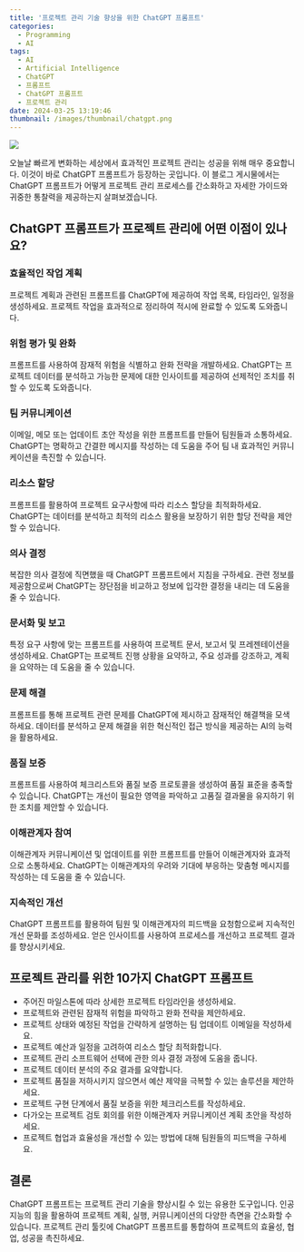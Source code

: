 ```yaml
---
title: '프로젝트 관리 기술 향상을 위한 ChatGPT 프롬프트'
categories:
  - Programming
  - AI
tags:
  - AI
  - Artificial Intelligence
  - ChatGPT
  - 프롬프트
  - ChatGPT 프롬프트
  - 프로젝트 관리
date: 2024-03-25 13:19:46
thumbnail: /images/thumbnail/chatgpt.png
---
```


![](/images/header/chatgpt-23.png)

오늘날 빠르게 변화하는 세상에서 효과적인 프로젝트 관리는 성공을 위해 매우 중요합니다. 이것이 바로 ChatGPT 프롬프트가 등장하는 곳입니다. 이 블로그 게시물에서는 ChatGPT 프롬프트가 어떻게 프로젝트 관리 프로세스를 간소화하고 자세한 가이드와 귀중한 통찰력을 제공하는지 살펴보겠습니다.

## ChatGPT 프롬프트가 프로젝트 관리에 어떤 이점이 있나요?

### 효율적인 작업 계획

프로젝트 계획과 관련된 프롬프트를 ChatGPT에 제공하여 작업 목록, 타임라인, 일정을 생성하세요. 프로젝트 작업을 효과적으로 정리하여 적시에 완료할 수 있도록 도와줍니다.

### 위험 평가 및 완화

프롬프트를 사용하여 잠재적 위험을 식별하고 완화 전략을 개발하세요. ChatGPT는 프로젝트 데이터를 분석하고 가능한 문제에 대한 인사이트를 제공하여 선제적인 조치를 취할 수 있도록 도와줍니다.

### 팀 커뮤니케이션

이메일, 메모 또는 업데이트 초안 작성을 위한 프롬프트를 만들어 팀원들과 소통하세요. ChatGPT는 명확하고 간결한 메시지를 작성하는 데 도움을 주어 팀 내 효과적인 커뮤니케이션을 촉진할 수 있습니다.

### 리소스 할당

프롬프트를 활용하여 프로젝트 요구사항에 따라 리소스 할당을 최적화하세요. ChatGPT는 데이터를 분석하고 최적의 리소스 활용을 보장하기 위한 할당 전략을 제안할 수 있습니다.

### 의사 결정

복잡한 의사 결정에 직면했을 때 ChatGPT 프롬프트에서 지침을 구하세요. 관련 정보를 제공함으로써 ChatGPT는 장단점을 비교하고 정보에 입각한 결정을 내리는 데 도움을 줄 수 있습니다.

### 문서화 및 보고

특정 요구 사항에 맞는 프롬프트를 사용하여 프로젝트 문서, 보고서 및 프레젠테이션을 생성하세요. ChatGPT는 프로젝트 진행 상황을 요약하고, 주요 성과를 강조하고, 계획을 요약하는 데 도움을 줄 수 있습니다.

### 문제 해결

프롬프트를 통해 프로젝트 관련 문제를 ChatGPT에 제시하고 잠재적인 해결책을 모색하세요. 데이터를 분석하고 문제 해결을 위한 혁신적인 접근 방식을 제공하는 AI의 능력을 활용하세요.

### 품질 보증

프롬프트를 사용하여 체크리스트와 품질 보증 프로토콜을 생성하여 품질 표준을 충족할 수 있습니다. ChatGPT는 개선이 필요한 영역을 파악하고 고품질 결과물을 유지하기 위한 조치를 제안할 수 있습니다.

### 이해관계자 참여

이해관계자 커뮤니케이션 및 업데이트를 위한 프롬프트를 만들어 이해관계자와 효과적으로 소통하세요. ChatGPT는 이해관계자의 우려와 기대에 부응하는 맞춤형 메시지를 작성하는 데 도움을 줄 수 있습니다.

### 지속적인 개선

ChatGPT 프롬프트를 활용하여 팀원 및 이해관계자의 피드백을 요청함으로써 지속적인 개선 문화를 조성하세요. 얻은 인사이트를 사용하여 프로세스를 개선하고 프로젝트 결과를 향상시키세요.

## 프로젝트 관리를 위한 10가지 ChatGPT 프롬프트

- 주어진 마일스톤에 따라 상세한 프로젝트 타임라인을 생성하세요.
- 프로젝트와 관련된 잠재적 위험을 파악하고 완화 전략을 제안하세요.
- 프로젝트 상태와 예정된 작업을 간략하게 설명하는 팀 업데이트 이메일을 작성하세요.
- 프로젝트 예산과 일정을 고려하여 리소스 할당 최적화합니다.
- 프로젝트 관리 소프트웨어 선택에 관한 의사 결정 과정에 도움을 줍니다.
- 프로젝트 데이터 분석의 주요 결과를 요약합니다.
- 프로젝트 품질을 저하시키지 않으면서 예산 제약을 극복할 수 있는 솔루션을 제안하세요.
- 프로젝트 구현 단계에서 품질 보증을 위한 체크리스트를 작성하세요.
- 다가오는 프로젝트 검토 회의를 위한 이해관계자 커뮤니케이션 계획 초안을 작성하세요.
- 프로젝트 협업과 효율성을 개선할 수 있는 방법에 대해 팀원들의 피드백을 구하세요.

## 결론

ChatGPT 프롬프트는 프로젝트 관리 기술을 향상시킬 수 있는 유용한 도구입니다. 인공 지능의 힘을 활용하여 프로젝트 계획, 실행, 커뮤니케이션의 다양한 측면을 간소화할 수 있습니다. 프로젝트 관리 툴킷에 ChatGPT 프롬프트를 통합하여 프로젝트의 효율성, 협업, 성공을 촉진하세요.
